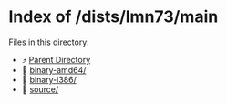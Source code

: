 
# Index of /dists/lmn73/main
Files in this directory:
- ⤴ [Parent Directory](../)
- 📁 [binary-amd64/](binary-amd64)
- 📁 [binary-i386/](binary-i386)
- 📁 [source/](source)
